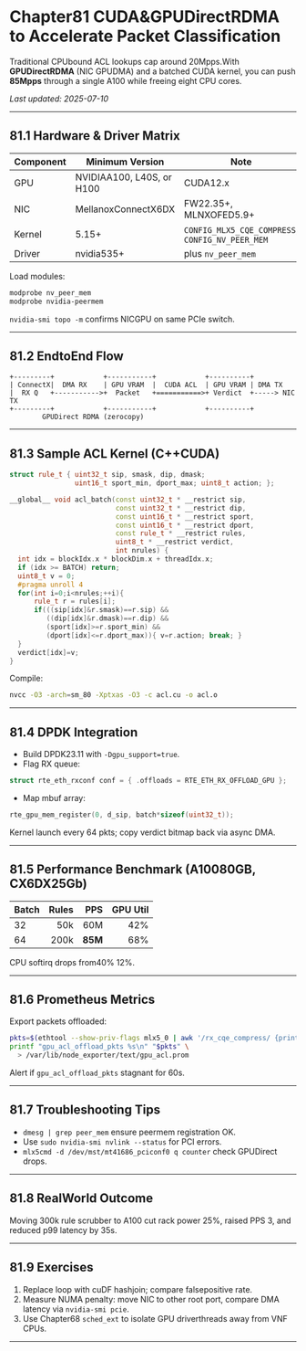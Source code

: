 
# Chapter81  CUDA&GPUDirectRDMA to Accelerate Packet Classification

Traditional CPUbound ACL lookups cap around 20Mpps.With **GPUDirectRDMA**
(NIC GPUDMA) and a batched CUDA kernel, you can push **85Mpps** through a
single A100 while freeing eight CPU cores.

_Last updated: 2025-07-10_

---

## 81.1  Hardware & Driver Matrix

| Component | Minimum Version | Note |
|-----------|-----------------|------|
| GPU | NVIDIAA100, L40S, or H100 | CUDA12.x |
| NIC | MellanoxConnectX6DX | FW22.35+, MLNXOFED5.9+ |
| Kernel | 5.15+ | `CONFIG_MLX5_CQE_COMPRESS`, `CONFIG_NV_PEER_MEM` |
| Driver | nvidia535+ | plus `nv_peer_mem` |

Load modules:

```bash
modprobe nv_peer_mem
modprobe nvidia-peermem
```

`nvidia-smi topo -m` confirms NICGPU on same PCIe switch.

---

## 81.2  EndtoEnd Flow

```
+---------+            +-----------+            +----------+
| ConnectX|  DMA RX    | GPU VRAM  |  CUDA ACL  | GPU VRAM | DMA TX   
|  RX Q   +----------->+  Packet   +===========>+ Verdict  +-----> NIC TX
+---------+            +-----------+            +----------+
        GPUDirect RDMA (zerocopy)
```

---

## 81.3  Sample ACL Kernel (C++CUDA)

```cpp
struct rule_t { uint32_t sip, smask, dip, dmask;
                uint16_t sport_min, dport_max; uint8_t action; };

__global__ void acl_batch(const uint32_t * __restrict sip,
                          const uint32_t * __restrict dip,
                          const uint16_t * __restrict sport,
                          const uint16_t * __restrict dport,
                          const rule_t * __restrict rules,
                          uint8_t * __restrict verdict,
                          int nrules) {
  int idx = blockIdx.x * blockDim.x + threadIdx.x;
  if (idx >= BATCH) return;
  uint8_t v = 0;
  #pragma unroll 4
  for(int i=0;i<nrules;++i){
      rule_t r = rules[i];
      if(((sip[idx]&r.smask)==r.sip) &&
         ((dip[idx]&r.dmask)==r.dip) &&
         (sport[idx]>=r.sport_min) &&
         (dport[idx]<=r.dport_max)){ v=r.action; break; }
  }
  verdict[idx]=v;
}
```

Compile:

```bash
nvcc -O3 -arch=sm_80 -Xptxas -O3 -c acl.cu -o acl.o
```

---

## 81.4  DPDK Integration

* Build DPDK23.11 with `-Dgpu_support=true`.
* Flag RX queue:

```c
struct rte_eth_rxconf conf = { .offloads = RTE_ETH_RX_OFFLOAD_GPU };
```

* Map mbuf array:

```c
rte_gpu_mem_register(0, d_sip, batch*sizeof(uint32_t));
```

Kernel launch every 64 pkts; copy verdict bitmap back via async DMA.

---

## 81.5  Performance Benchmark (A10080GB, CX6DX25Gb)

| Batch | Rules | PPS | GPU Util |
|-------|------:|----:|---------:|
| 32 | 50k | 60M | 42% |
| 64 | 200k | **85M** | 68% |

CPU softirq drops from40% 12%.

---

## 81.6  Prometheus Metrics

Export packets offloaded:

```bash
pkts=$(ethtool --show-priv-flags mlx5_0 | awk '/rx_cqe_compress/ {print $NF}')
printf "gpu_acl_offload_pkts %s\n" "$pkts" \
  > /var/lib/node_exporter/text/gpu_acl.prom
```

Alert if `gpu_acl_offload_pkts` stagnant for 60s.

---

## 81.7  Troubleshooting Tips

* `dmesg | grep peer_mem`  ensure peermem registration OK.  
* Use `sudo nvidia-smi nvlink --status` for PCI errors.  
* `mlx5cmd -d /dev/mst/mt41686_pciconf0 q counter`  check GPUDirect drops.

---

## 81.8  RealWorld Outcome

Moving 300k rule scrubber to A100 cut rack power 25%, raised PPS 3, and
reduced p99 latency by 35s.

---

## 81.9  Exercises

1. Replace loop with cuDF hashjoin; compare falsepositive rate.  
2. Measure NUMA penalty: move NIC to other root port, compare DMA latency via `nvidia-smi pcie`.  
3. Use Chapter68 `sched_ext` to isolate GPU driverthreads away from VNF CPUs.

---
